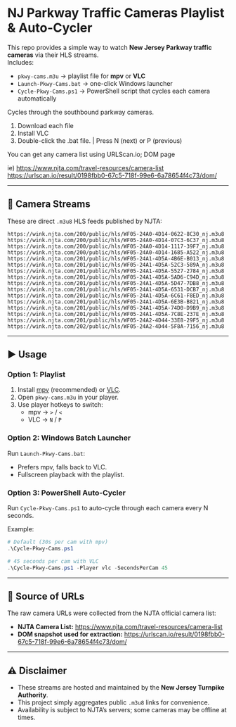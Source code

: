 # NJ Parkway Traffic Cameras Playlist & Auto-Cycler

This repo provides a simple way to watch **New Jersey Parkway traffic cameras** via their HLS streams.  
Includes:
- `pkwy-cams.m3u` → playlist file for **mpv** or **VLC**
- `Launch-Pkwy-Cams.bat` → one-click Windows launcher
- `Cycle-Pkwy-Cams.ps1` → PowerShell script that cycles each camera automatically

Cycles through the southbound parkway cameras. 
1) Download each file
2) Install VLC
3) Double-click the .bat file. | Press N (next) or P (previous)

You can get any camera list using URLScan.io; DOM page

ie) https://www.njta.com/travel-resources/camera-list
https://urlscan.io/result/0198fbb0-67c5-718f-99e6-6a78654f4c73/dom/

---

## 🎥 Camera Streams

These are direct `.m3u8` HLS feeds published by NJTA:

```
https://wink.njta.com/200/public/hls/WF05-24A0-4D14-0622-8C30_nj.m3u8
https://wink.njta.com/200/public/hls/WF05-24A0-4D14-07C3-6C37_nj.m3u8
https://wink.njta.com/200/public/hls/WF05-24A0-4D14-1117-39F7_nj.m3u8
https://wink.njta.com/200/public/hls/WF05-24A0-4D14-1685-A522_nj.m3u8
https://wink.njta.com/201/public/hls/WF05-24A1-4D5A-4B6E-B013_nj.m3u8
https://wink.njta.com/201/public/hls/WF05-24A1-4D5A-52C3-589A_nj.m3u8
https://wink.njta.com/201/public/hls/WF05-24A1-4D5A-5527-2784_nj.m3u8
https://wink.njta.com/201/public/hls/WF05-24A1-4D5A-5AD6-C94D_nj.m3u8
https://wink.njta.com/201/public/hls/WF05-24A1-4D5A-5D47-7DB8_nj.m3u8
https://wink.njta.com/201/public/hls/WF05-24A1-4D5A-6531-DCB7_nj.m3u8
https://wink.njta.com/201/public/hls/WF05-24A1-4D5A-6C61-F8ED_nj.m3u8
https://wink.njta.com/201/public/hls/WF05-24A1-4D5A-6E3B-B821_nj.m3u8
https://wink.njta.com/201/public/hls/WF05-24A1-4D5A-74D0-D9B9_nj.m3u8
https://wink.njta.com/201/public/hls/WF05-24A1-4D5A-7C8E-237E_nj.m3u8
https://wink.njta.com/201/public/hls/WF05-24A2-4D44-33E8-29F5_nj.m3u8
https://wink.njta.com/202/public/hls/WF05-24A2-4D44-5F8A-7156_nj.m3u8
```

---

## ▶️ Usage

### Option 1: Playlist
1. Install [mpv](https://mpv.io) (recommended) or [VLC](https://www.videolan.org/).
2. Open `pkwy-cams.m3u` in your player.
3. Use player hotkeys to switch:
   - mpv → `>` / `<`  
   - VLC → `N` / `P`

### Option 2: Windows Batch Launcher
Run `Launch-Pkwy-Cams.bat`:
- Prefers mpv, falls back to VLC.
- Fullscreen playback with the playlist.

### Option 3: PowerShell Auto-Cycler
Run `Cycle-Pkwy-Cams.ps1` to auto-cycle through each camera every N seconds.

Example:
```powershell
# Default (30s per cam with mpv)
.\Cycle-Pkwy-Cams.ps1

# 45 seconds per cam with VLC
.\Cycle-Pkwy-Cams.ps1 -Player vlc -SecondsPerCam 45
```

---

## 📌 Source of URLs

The raw camera URLs were collected from the NJTA official camera list:  
- **NJTA Camera List:** https://www.njta.com/travel-resources/camera-list  
- **DOM snapshot used for extraction:** https://urlscan.io/result/0198fbb0-67c5-718f-99e6-6a78654f4c73/dom/

---

## ⚠️ Disclaimer
- These streams are hosted and maintained by the **New Jersey Turnpike Authority**.  
- This project simply aggregates public `.m3u8` links for convenience.  
- Availability is subject to NJTA’s servers; some cameras may be offline at times.
